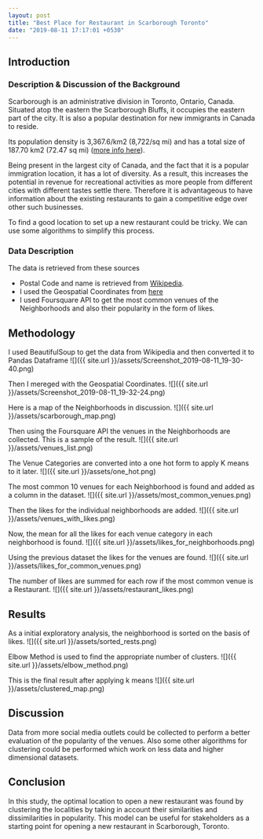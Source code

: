 ```yaml
---
layout: post
title: "Best Place for Restaurant in Scarborough Toronto"
date: "2019-08-11 17:17:01 +0530"
---
```


## Introduction

### Description & Discussion of the Background

Scarborough is an administrative division in Toronto, Ontario, Canada.
Situated atop the eastern the Scarborough Bluffs, it occupies the
eastern part of the city. It is also a popular destination for new
immigrants in Canada to reside.

Its population density is 3,367.6/km2 (8,722/sq mi) and has a total
size of 187.70 km2 (72.47 sq mi) ([more info here](https://en.wikipedia.org/wiki/Scarborough,_Toronto)).

Being present in the largest city of Canada, and the fact that it is a
popular immigration location, it has a lot of diversity. As a result,
this increases the potential in revenue for recreational activities as
more people from different cities with different tastes settle there.
Therefore it is advantageous to have information about the existing
restaurants to gain a competitive edge over other such businesses.

To find a good location to set up a new restaurant could be tricky. We
can use some algorithms to simplify this process.

### Data Description

The data is retrieved from these sources

* Postal Code and name is retrieved from [Wikipedia](https://en.wikipedia.org/wiki/List_of_postal_codes_of_Canada:_M).
* I used the Geospatial Coordinates from [here](https://cocl.us/Geospatial_data)
* I used Foursquare API to get the most common venues of the Neighborhoods and also their popularity in the form of likes.

## Methodology

I used BeautifulSoup to get the data from Wikipedia and then converted
it to Pandas Dataframe
![]({{ site.url }}/assets/Screenshot_2019-08-11_19-30-40.png)

Then I mereged with the Geospatial Coordinates. 
![]({{ site.url }}/assets/Screenshot_2019-08-11_19-32-24.png)

Here is a map of the Neighborhoods in discussion.
![]({{ site.url }}/assets/scarborough_map.png)

Then using the Foursquare API the venues in the Neighborhoods are collected. This is a sample of the result.
![]({{ site.url }}/assets/venues_list.png)

The Venue Categories are converted into a one hot form to apply K means to it later.
![]({{ site.url }}/assets/one_hot.png)

The most common 10 venues for each Neighborhood is found and added as a column in the dataset.
![]({{ site.url }}/assets/most_common_venues.png)

Then the likes for the individual neighborhoods are added.
![]({{ site.url }}/assets/venues_with_likes.png)

Now, the mean for all the likes for each venue category in each neighborhood is found.
![]({{ site.url }}/assets/likes_for_neighborhoods.png)

Using the previous dataset the likes for the venues are found.
![]({{ site.url }}/assets/likes_for_common_venues.png)

The number of likes are summed for each row if the most common venue is a Restaurant.
![]({{ site.url }}/assets/restaurant_likes.png)

## Results

As a initial exploratory analysis, the neighborhood is sorted on the basis of likes.
![]({{ site.url }}/assets/sorted_rests.png)

Elbow Method is used to find the appropriate number of clusters.
![]({{ site.url }}/assets/elbow_method.png)

This is the final result after applying k means
![]({{ site.url }}/assets/clustered_map.png)

## Discussion

Data from more social media outlets could be collected to perform a
better evaluation of the popularity of the venues. Also some other
algorithms for clustering could be performed which work on less data and
higher dimensional datasets.

## Conclusion

In this study, the optimal location to open a new restaurant was found
by clustering the localities by taking in account their similarities and
dissimilarities in popularity. This model can be useful for stakeholders
as a starting point for opening a new restaurant in Scarborough, Toronto.
